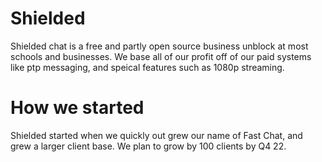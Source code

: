 # Shielded
Shielded chat is a free and partly open source business unblock at most schools and businesses. We base all of our profit off of our paid systems like ptp messaging, and speical features such as 1080p streaming.

# How we started
Shielded started when we quickly out grew our name of Fast Chat, and grew a larger client base. We plan to grow by 100 clients by Q4 22. 
